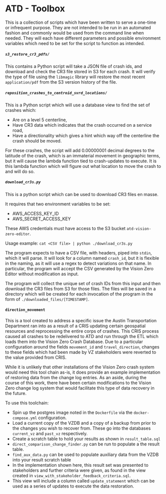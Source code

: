 # ATD - Toolbox

This is a collection of scripts which have been written to serve a one-time or infrequent purpose. They are not intended to be run in an automated fashion and commonly would be used from the command line when needed. They will each have different parameters and possible environment variables which need to be set for the script to function as intended.

##### `s3_restore_cr3_pdfs/`

This contains a Python script will take a JSON file of crash ids, and download and check the CR3 file stored in S3 for each crash. It will verify the type of file using the `libmagic` library will restore the most recent `application/pdf` from the S3 version history of the file.

##### `reposition_crashes_to_centroid_svrd_locations/`

This is a Python script which will use a database view to find the set of crashes which:

- Are on a level 5 centerline,
- Have CR3 data which indicates that the crash occurred on a service road,
- Have a directionality which gives a hint which way off the centerline the crash should be moved.

For these crashes, the script will add 0.00000001 decimal degrees to the latitude of the crash, which is an immaterial movement in geographic terms, but it will cause the lambda function tied to crash-updates to execute. It is this lambda function which will figure out what location to move the crash to and will do so.

##### `download_cr3s.py`

This is a python script which can be used to download CR3 files en masse.

It requires that two environment variables to be set:

- AWS_ACCESS_KEY_ID
- AWS_SECRET_ACCESS_KEY

These AWS credentials must have access to the S3 bucket `atd-vision-zero-editor`.

Usage example: `cat <CSV file> | python ./download_cr3s.py`

The program expects to have a CSV file, with headers, piped into `stdin`, which it will parse. It will look for a column named `crash_id`, but it is flexible in the naming, as it will use a regex to detect variations on that name. In particular, the program will accept the CSV generated by the Vision Zero Editor without modification as input.

The program will collect the unique set of crash IDs from this input and then download the CR3 files from S3 for those files. The files will be saved in a directory which will be created for each invocation of the program in the form of `./downloaded_files/[TIMESTAMP]`.

#### `direction_movement`

This is a tool created to address a specific issue the Austin Transportation Department ran into as a result of a CRIS updating certain geospatial resources and reprocessing the entire corps of crashes. This CRIS process caused all crashes to be redelivered to ATD and run through the ETL which loads them into the Vision Zero Crash Database. Due to a particular configuration around the fields `movement_id` and `travel_direction`, changes to these fields which had been made by VZ stakeholders were reverted to the value provided from CRIS.

While it is unlikely that other installations of the Vision Zero crash system would need this tool chain as-is, it does provide an example implementation of restoring data from the change log entries. As an aside, during the course of this work, there have been certain modifications to the Vision Zero change log system that would facilitate this type of data recovery in the future.

To use this toolchain:

- Spin up the postgres image noted in the `Dockerfile` via the `docker-compose.yml` configuration.
- Load a current copy of the VZDB and a copy of a backup from prior to the changes you wish to recover from. These go into the databases `current_vz` and `past_vz` respectively.
- Create a scratch table to hold your results as shown in `result_table.sql`
- `direct_comparison_change_finder.py` can be run to populate a the result table.
- `find_aux_data.py` can be used to populate auxiliary data from the VZDB into your result scratch table
- In the implementation shown here, this result set was presented to stakeholders and further criteria were given, as found in the view created in `view_with_stakeholder_feedback_criteria.sql`.
- This view will include a column called `update_statement` which can be used as a series of updates to execute the data restoration.
